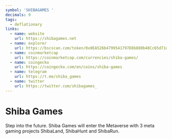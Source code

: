 ```yaml
---
symbol: 'SHIBAGAMES '
decimals: 9
tags:
  - deflationary
links:
  - name: website
    url: https://shibagames.net
  - name: explorer
    url: https://bscscan.com/token/0x0EA526b4799541797D8b880b48Cc65d71d1e273B
  - name: coinmarketcap
    url: https://coinmarketcap.com/currencies/shiba-games/
  - name: coingecko
    url: https://coingecko.com/en/coins/shiba-games
  - name: telegram
    url: https://t.me/shiba_games
  - name: twitter
    url: https://twitter.com/shibagames_
---
```


# Shiba Games

Step into the future. Shiba Games will enter the Metaverse with 3 meta gaming projects ShibaLand, ShibaHunt and ShibaRun.
